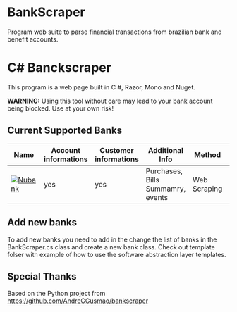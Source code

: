 # BankScraper
Program web suite to parse financial transactions from brazilian bank and benefit accounts.


# C# Banckscraper
This program is a web page built in C #, Razor, Mono and Nuget.


**WARNING:** Using this tool without care may lead to your bank account being blocked. Use at your own risk!

## Current Supported Banks


| Name                                                                                                                                                                                          | Account informations | Customer informations          | Additional Info                                                                                       |           Method                     | Status |
| ---                                                                                                                                                                                           | ---     | ---                                   | ---                                                                                                   | ---                                  | ---    |
| [![Nubank](https://raw.githubusercontent.com/kamushadenes/bankscraper/master/bankscraper/logo/icon-nubank.png)](https://github.com/kamushadenes/bankscraper/blob/master/nubank.py)                    | yes      | yes                                     | Purchases, Bills Summamry, events                                                                       |    Web Scraping                                  | OK    |



## Add new banks

To add new banks you need to add in the change the list of banks in the BankScraper.cs class and create a new bank class. 
Check out template folser with example of how to use the software abstraction layer templates.


## Special Thanks

Based on the Python project from https://github.com/AndreCGusmao/bankscraper 

